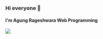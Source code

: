 ### Hi everyone 👋
<h4>I'm <b>Agung Rageshwara</b> Web Programming</h4>
<img src="https://i.pinimg.com/originals/5b/ab/3a/5bab3a6e3d580565cf23c704be3adb76.gif">

<!--
**aguraku/aguraku** is a ✨ _special_ ✨ repository because its `README.md` (this file) appears on your GitHub profile.

Here are some ideas to get you started:

- 🔭 I’m currently working on ...
- 🌱 I’m currently learning ...
- 👯 I’m looking to collaborate on ...
- 🤔 I’m looking for help with ...
- 💬 Ask me about ...
- 📫 How to reach me: ...
- 😄 Pronouns: ...
- ⚡ Fun fact: ...
-->
